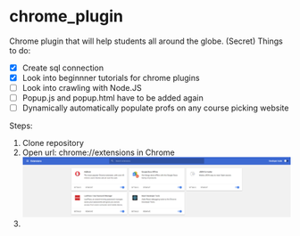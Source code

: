 # chrome_plugin
Chrome plugin that will help students all around the globe. (Secret)
Things to do:
- [x] Create sql connection
- [x] Look into beginnner tutorials for chrome plugins
- [ ] Look into crawling with Node.JS
- [ ] Popup.js and popup.html have to be added again
- [ ] Dynamically automatically populate profs on any course picking website

Steps:
1. Clone repository
2. Open url: chrome://extensions in Chrome
   ![Alt text](/images/chrome_extensions.png "Chrome extensions")
3.
